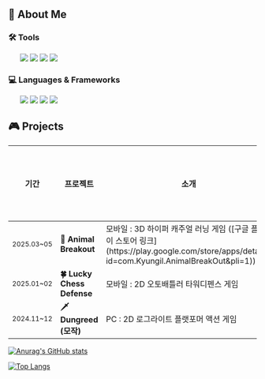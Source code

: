 
## 🌱 About Me
 <article>
       <h3>🛠️ Tools</h3>
   <ul>
  <img src="https://img.shields.io/badge/GitHub-181717?style=flat-square&logo=github&logoColor=white"/>
  <img src="https://img.shields.io/badge/Linear-%231E1E3F?style=flat-square&logo=linear"/>
  <img src="https://img.shields.io/badge/Notion-000000?style=flat-square&logo=notion&logoColor=white"/>
  <img src="https://img.shields.io/badge/Discord-%235865F2?style=flat-square&logo=discord&logoColor=FFFFFF"/>
   </ul>
  </article>
 <article>
       <h3>💻 Languages & Frameworks</h3>
   <ul>
  <img src="https://img.shields.io/badge/C%23-80247B?style=flat-square&logo=csharp&logoColor=white"/>
  <img src="https://img.shields.io/badge/Unity-000000?style=flat-square&logo=unity&logoColor=white"/>
  <img src="https://img.shields.io/badge/C++-00599C?style=flat-square&logo=cplusplus&logoColor=white"/>
  <img src="https://img.shields.io/badge/SFML-8CC445?style=flat-square&logo=sfml&logoColor=white"/>
   </ul>
   </article>
   

<section>
  <h2>🎮 Projects</h2>

<table>
  <thead>
    <tr>
      <th>기간</th>
      <th>프로젝트</th>
      <th>소개</th>
      <th>깃 허브 링크</th>
      <th>시연 영상 링크</th>
      <th>사용 기술</th>
    </tr>
  </thead>
  <tbody>
    <tr>
      <td><sub>2025.03~05</sub></td>
      <td><strong>🐶 Animal Breakout</strong></td>
      <td>모바일 : 3D 하이퍼 캐주얼 러닝 게임 ([구글 플레이 스토어 링크](https://play.google.com/store/apps/details?id=com.Kyungil.AnimalBreakOut&pli=1))</td>
      <td align="center"><a href="https://github.com/jigyu12/Unity_Team_Project-Animal_Breakout">🔗</a></td>
      <td align="center"><a href="">🕹</a></td>
      <td>
        <img src="https://img.shields.io/badge/C%23-80247B?style=flat-square&logo=csharp&logoColor=white"/>
        <img src="https://img.shields.io/badge/Unity-FFFFFF?style=flat-square&logo=unity&logoColor=black"/>
      </td>
    </tr>
    <tr>
      <td><sub>2025.01~02</sub></td>
      <td><strong>🍀 Lucky Chess Defense</strong></td>
      <td>모바일 : 2D 오토배틀러 타워디펜스 게임</td>
      <td align="center"><a href="https://github.com/jigyu12/Unity_Personal_Project-Lucky_Chess_Defense">🔗</a></td>
      <td align="center"><a href="">🕹</a></td>
      <td>
        <img src="https://img.shields.io/badge/C%23-80247B?style=flat-square&logo=csharp&logoColor=white"/>
        <img src="https://img.shields.io/badge/Unity-FFFFFF?style=flat-square&logo=unity&logoColor=black"/>
      </td>
    </tr>
    <tr>
      <td><sub>2024.11~12</sub></td>
      <td><strong>🗡️ Dungreed (모작)</strong></td>
      <td>PC : 2D 로그라이트 플랫포머 액션 게임</td>
      <td align="center"><a href="https://github.com/jigyu12/SFML_Team_Mockup_Project-Dungreed">🔗</a></td>
      <td align="center"><a href="">🕹</a></td>
      <td>
        <img src="https://img.shields.io/badge/C++-00599C?style=flat-square&logo=cplusplus&logoColor=white"/>
        <img src="https://img.shields.io/badge/SFML-8CC445?style=flat-square&logo=sfml&logoColor=white"/>
      </td>
    </tr>
  </tbody>
</table>


<p
 

[![Anurag's GitHub stats](https://github-readme-stats.vercel.app/api?username=jigyu12)](https://github.com/anuraghazra/github-readme-stats)

[![Top Langs](https://github-readme-stats.vercel.app/api/top-langs/?username=jigyu12)](https://github.com/anuraghazra/github-readme-stats)
